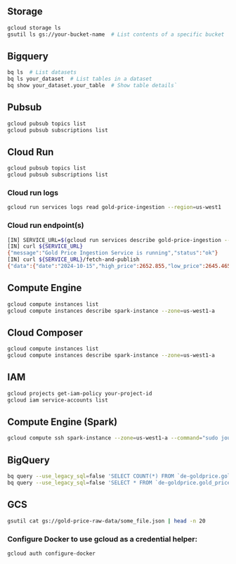 ## Storage 
```bash
gcloud storage ls
gsutil ls gs://your-bucket-name  # List contents of a specific bucket
```


## Bigquery 

```bash
bq ls  # List datasets
bq ls your_dataset  # List tables in a dataset
bq show your_dataset.your_table  # Show table details`
```

## Pubsub 

```bash 
gcloud pubsub topics list
gcloud pubsub subscriptions list
```

## Cloud Run 

```bash
gcloud pubsub topics list
gcloud pubsub subscriptions list
```

### Cloud run logs 
```bash 
gcloud run services logs read gold-price-ingestion --region=us-west1
```

### Cloud run endpoint(s)
```bash
[IN] SERVICE_URL=$(gcloud run services describe gold-price-ingestion --region=us-west1 --format='value(status.url)')
[IN] curl ${SERVICE_URL}
{"message":"Gold Price Ingestion Service is running","status":"ok"}
[IN] curl ${SERVICE_URL}/fetch-and-publish
{"data":{"date":"2024-10-15","high_price":2652.855,"low_price":2645.465,"open_price":2648.96,"price":2646.825},"status":"success"}
```

## Compute Engine 

```bash
gcloud compute instances list
gcloud compute instances describe spark-instance --zone=us-west1-a
```

## Cloud Composer 

```bash
gcloud compute instances list
gcloud compute instances describe spark-instance --zone=us-west1-a
```

## IAM 

```bash
gcloud projects get-iam-policy your-project-id
gcloud iam service-accounts list
```


## Compute Engine (Spark)

```bash
gcloud compute ssh spark-instance --zone=us-west1-a --command="sudo journalctl -u google-startup-scripts.service"
```

## BigQuery 

```bash
bq query --use_legacy_sql=false 'SELECT COUNT(*) FROM `de-goldprice.gold_price_dataset.gold_prices`'
bq query --use_legacy_sql=false 'SELECT * FROM `de-goldprice.gold_price_dataset.gold_prices` LIMIT 5'
```
## GCS

```bash
gsutil cat gs://gold-price-raw-data/some_file.json | head -n 20
```

### Configure Docker to use gcloud as a credential helper:
```bash
gcloud auth configure-docker
```
